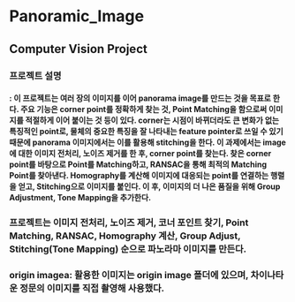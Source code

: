 # Panoramic_Image

## Computer Vision Project

### 프로젝트 설명
#### : 이 프로젝트는 여러 장의 이미지를 이어 panorama image를 만드는 것을 목표로 한다. 주요 기능은 corner point를 정확하게 찾는 것, Point Matching을 함으로써 이미지를 적절하게 이어 붙이는 것 등이 있다. corner는 시점이 바뀌더라도 큰 변화가 없는 특징적인 point로, 물체의 중요한 특징을 잘 나타내는 feature pointer로 쓰일 수 있기 때문에 panorama 이미지에서는 이를 활용해 stitching을 한다. 이 과제에서는 image에 대한 이미지 전처리, 노이즈 제거를 한 후, corner point를 찾는다. 찾은 corner point를 바탕으로 Point를 Matching하고, RANSAC을 통해 최적의 Matching Point를 찾아낸다. Homography를 계산해 이미지에 대응되는 point를 연결하는 행렬을 얻고, Stitching으로 이미지를 붙인다. 이 후, 이미지의 더 나은 품질을 위해 Group Adjustment, Tone Mapping을 추가한다. 

### 프로젝트는 이미지 전처리, 노이즈 제거, 코너 포인트 찾기, Point Matching, RANSAC, Homography 계산, Group Adjust, Stitching(Tone Mapping) 순으로 파노라마 이미지를 만든다. 

### origin imagea: 활용한 이미지는 origin image 폴더에 있으며, 차이나타운 정문의 이미지를 직접 촬영해 사용했다.